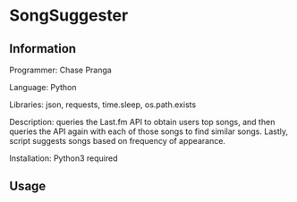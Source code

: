 # SongSuggester

## Information
Programmer: Chase Pranga

Language: Python

Libraries: json, requests, time.sleep, os.path.exists

Description: queries the Last.fm API to obtain users top songs, and then queries the API again with each of those songs to find similar songs. Lastly, script suggests songs based on frequency of appearance.

Installation: Python3 required

## Usage